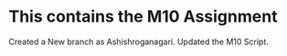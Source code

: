 # This contains the M10 Assignment 
Created a New branch as Ashishroganagari.
Updated the M10 Script.
